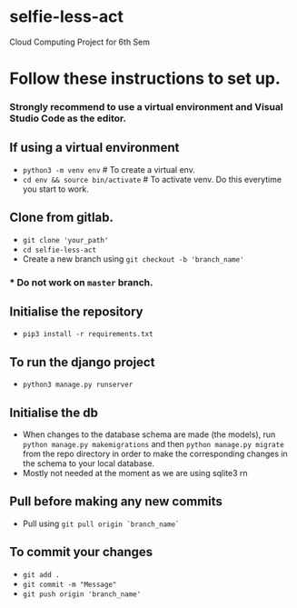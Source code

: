 # selfie-less-act

Cloud Computing Project for 6th Sem

# Follow these instructions to set up.

### Strongly recommend to use a virtual environment and Visual Studio Code as the editor.

## If using a virtual environment
* `python3 -m venv env` # To create a virtual env.
* `cd env && source bin/activate` # To activate venv. Do this everytime you start to work.

## Clone from gitlab.

* `git clone 'your_path'`
* `cd selfie-less-act`
* Create a new branch using `git checkout -b 'branch_name'`

### * Do not work on `master` branch.

## Initialise the repository
* `pip3 install -r requirements.txt`

## To run the django project
* `python3 manage.py runserver`

## Initialise the db
* When changes to the database schema are made (the models), run `python manage.py makemigrations` and then  	`python manage.py migrate` from the repo directory in order to make the corresponding changes in the schema to  your local database.
* Mostly not needed at the moment as we are using sqlite3 rn

## Pull before making any new commits
* Pull using ``git pull origin `branch_name` ``

## To commit your changes
* `git add .`
* `git commit -m "Message"`
* `git push origin 'branch_name'`